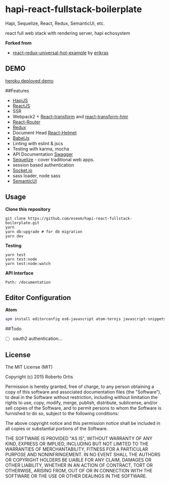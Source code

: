 # hapi-react-fullstack-boilerplate
Hapi, Sequelize, React, Redux, SemanticUI, etc.

react full web stack with rendering server, hapi echosystem

**Forked from**

* [react-redux-universal-hot-example](https://github.com/erikras/react-redux-universal-hot-example) by [erikras](https://github.com/erikras)

## DEMO

[heroku deployed demo](https://hapi-react-fullstack-bp.herokuapp.com/)

##Features
* [HapiJS](https://github.com/hapijs/hapi)
* [ReactJS](https://github.com/reactjs)
* SSR
* Webpack2 + [React-transform](https://github.com/gaearon/babel-plugin-react-transform) and [react-transform-hmr](https://github.com/gaearon/react-transform-hmr)
* [React-Router](https://github.com/rackt/react-router)
* [Redux](https://github.com/rackt/redux)
* Document Head [React-Helmet](https://github.com/nfl/react-helmet)
* [BabelJs](https://babeljs.io/)
* Linting with eslint & jscs
* Testing with karma, mocha
* API Documentation [Swagger](https://github.com/glennjones/hapi-swagger)
* [Sequelize](https://github.com/sequelize/sequelize) - cover traditional web apps.
* session based authentication
* [Socket.io](https://github.com/socketio/socket.io)
* sass loader, node sass
* [SemanticUI](https://github.com/Semantic-Org/Semantic-UI)

## Usage
**Clone this repository**

    git clone https://github.com/eseom/hapi-react-fullstack-boilerplate.git
    yarn
    yarn db:upgrade # for db migration
    yarn dev

**Testing**

    yarn test
    yarn test:node
    yarn test:node:watch

**API Interface**

    Path: /documentation

## Editor Configuration
**Atom**
```bash
apm install editorconfig es6-javascript atom-ternjs javascript-snippets linter linter-eslint language-babel autocomplete-modules file-icons
```

##Todo
* [ ] oauth2 authentication...

## License
The MIT License (MIT)

Copyright (c) 2015 Roberto Ortis

Permission is hereby granted, free of charge, to any person obtaining a copy
of this software and associated documentation files (the "Software"), to deal
in the Software without restriction, including without limitation the rights
to use, copy, modify, merge, publish, distribute, sublicense, and/or sell
copies of the Software, and to permit persons to whom the Software is
furnished to do so, subject to the following conditions:

The above copyright notice and this permission notice shall be included in all
copies or substantial portions of the Software.

THE SOFTWARE IS PROVIDED "AS IS", WITHOUT WARRANTY OF ANY KIND, EXPRESS OR
IMPLIED, INCLUDING BUT NOT LIMITED TO THE WARRANTIES OF MERCHANTABILITY,
FITNESS FOR A PARTICULAR PURPOSE AND NONINFRINGEMENT. IN NO EVENT SHALL THE
AUTHORS OR COPYRIGHT HOLDERS BE LIABLE FOR ANY CLAIM, DAMAGES OR OTHER
LIABILITY, WHETHER IN AN ACTION OF CONTRACT, TORT OR OTHERWISE, ARISING FROM,
OUT OF OR IN CONNECTION WITH THE SOFTWARE OR THE USE OR OTHER DEALINGS IN THE
SOFTWARE.
